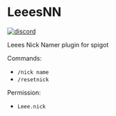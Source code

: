 # LeeesNN
[![discord](https://discord.com/api/guilds/683053832694923319/embed.png)](https://discord.gg/WWm35Tc)

Leees Nick Namer plugin for spigot

Commands:
  * `/nick name`
  * `/resetnick`
  
Permission:
  * `Leee.nick`
